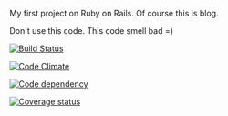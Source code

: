 My first project on Ruby on Rails. Of course this is blog.

Don't use this code. This code smell bad =)

[![Build Status](https://secure.travis-ci.org/Stamm/blog-ror.png)](http://travis-ci.org/Stamm/blog-ror)

[![Code Climate](https://codeclimate.com/github/Stamm/blog-ror.png)](https://codeclimate.com/github/Stamm/blog-ror)

[![Code dependency](https://gemnasium.com/Stamm/blog-ror.png)](https://gemnasium.com/Stamm/blog-ror)

[![Coverage status](https://coveralls.io/repos/Stamm/blog-ror/badge.png?branch=master)](https://coveralls.io/r/Stamm/blog-ror)